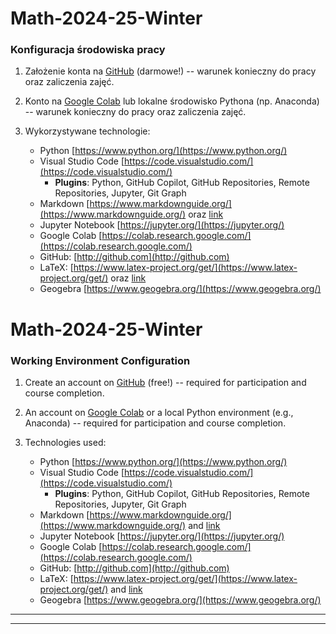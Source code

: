 # Math-2024-25-Winter

### Konfiguracja środowiska pracy

1. Założenie konta na [GitHub](http://github.com) (darmowe!) -- warunek konieczny do pracy oraz zaliczenia zajęć.
   
2. Konto na [Google Colab](https://colab.research.google.com/) lub lokalne środowisko Pythona (np. Anaconda) -- warunek konieczny do pracy oraz zaliczenia zajęć.
   
3. Wykorzystywane technologie: 
   * Python [https://www.python.org/](https://www.python.org/)
   * Visual Studio Code [https://code.visualstudio.com/](https://code.visualstudio.com/)
      * **Plugins**: Python, GitHub Copilot, GitHub Repositories, Remote Repositories, Jupyter, Git Graph
   * Markdown [https://www.markdownguide.org/](https://www.markdownguide.org/) oraz [link](https://quarto.org/docs/authoring/markdown-basics.html)
   * Jupyter Notebook [https://jupyter.org/](https://jupyter.org/)
   * Google Colab [https://colab.research.google.com/](https://colab.research.google.com/)
   * GitHub: [http://github.com](http://github.com)
   * LaTeX: [https://www.latex-project.org/get/](https://www.latex-project.org/get/) oraz [link](https://tilburgsciencehub.com/topics/research-skills/templates-dynamic-content/templates/amsmath-latex-cheatsheet/)
   * Geogebra [https://www.geogebra.org/](https://www.geogebra.org/)


# Math-2024-25-Winter

### Working Environment Configuration

1. Create an account on [GitHub](http://github.com) (free!) -- required for participation and course completion.
   
2. An account on [Google Colab](https://colab.research.google.com/) or a local Python environment (e.g., Anaconda) -- required for participation and course completion.
   
3. Technologies used: 
   * Python [https://www.python.org/](https://www.python.org/)
   * Visual Studio Code [https://code.visualstudio.com/](https://code.visualstudio.com/)
      * **Plugins**: Python, GitHub Copilot, GitHub Repositories, Remote Repositories, Jupyter, Git Graph
   * Markdown [https://www.markdownguide.org/](https://www.markdownguide.org/) and [link](https://quarto.org/docs/authoring/markdown-basics.html)
   * Jupyter Notebook [https://jupyter.org/](https://jupyter.org/)
   * Google Colab [https://colab.research.google.com/](https://colab.research.google.com/)
   * GitHub: [http://github.com](http://github.com)
   * LaTeX: [https://www.latex-project.org/get/](https://www.latex-project.org/get/) and [link](https://tilburgsciencehub.com/topics/research-skills/templates-dynamic-content/templates/amsmath-latex-cheatsheet/)
   * Geogebra [https://www.geogebra.org/](https://www.geogebra.org/)

---
---
